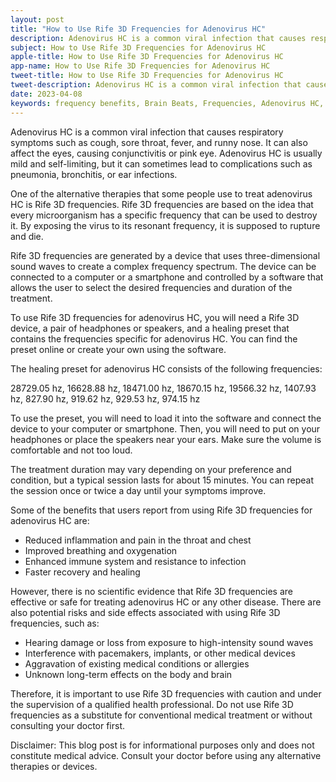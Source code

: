 ```yaml
---
layout: post
title: "How to Use Rife 3D Frequencies for Adenovirus HC"
description: Adenovirus HC is a common viral infection that causes respiratory symptoms such as cough, sore throat, fever, and runny nose. It can also affect the eyes, causing conjunctivitis or pink eye. Adenovirus HC is usually mild and self-limiting, but it can sometimes lead to complications such as pneumonia, bronchitis, or ear infections.
subject: How to Use Rife 3D Frequencies for Adenovirus HC
apple-title: How to Use Rife 3D Frequencies for Adenovirus HC
app-name: How to Use Rife 3D Frequencies for Adenovirus HC
tweet-title: How to Use Rife 3D Frequencies for Adenovirus HC
tweet-description: Adenovirus HC is a common viral infection that causes respiratory symptoms such as cough, sore throat, fever, and runny nose. It can also affect the eyes, causing conjunctivitis or pink eye. Adenovirus HC is usually mild and self-limiting, but it can sometimes lead to complications such as pneumonia, bronchitis, or ear infections.
date: 2023-04-08
keywords: frequency benefits, Brain Beats, Frequencies, Adenovirus HC, brainwave entrainment, sound therapy, rife frequency
---
```



Adenovirus HC is a common viral infection that causes respiratory symptoms such as cough, sore throat, fever, and runny nose. It can also affect the eyes, causing conjunctivitis or pink eye. Adenovirus HC is usually mild and self-limiting, but it can sometimes lead to complications such as pneumonia, bronchitis, or ear infections.

One of the alternative therapies that some people use to treat adenovirus HC is Rife 3D frequencies. Rife 3D frequencies are based on the idea that every microorganism has a specific frequency that can be used to destroy it. By exposing the virus to its resonant frequency, it is supposed to rupture and die.

Rife 3D frequencies are generated by a device that uses three-dimensional sound waves to create a complex frequency spectrum. The device can be connected to a computer or a smartphone and controlled by a software that allows the user to select the desired frequencies and duration of the treatment.

To use Rife 3D frequencies for adenovirus HC, you will need a Rife 3D device, a pair of headphones or speakers, and a healing preset that contains the frequencies specific for adenovirus HC. You can find the preset online or create your own using the software.

The healing preset for adenovirus HC consists of the following frequencies:

28729.05 hz, 16628.88 hz, 18471.00 hz, 18670.15 hz, 19566.32 hz, 1407.93 hz, 827.90 hz, 919.62 hz, 929.53 hz, 974.15 hz

To use the preset, you will need to load it into the software and connect the device to your computer or smartphone. Then, you will need to put on your headphones or place the speakers near your ears. Make sure the volume is comfortable and not too loud.

The treatment duration may vary depending on your preference and condition, but a typical session lasts for about 15 minutes. You can repeat the session once or twice a day until your symptoms improve.

Some of the benefits that users report from using Rife 3D frequencies for adenovirus HC are:

- Reduced inflammation and pain in the throat and chest
- Improved breathing and oxygenation
- Enhanced immune system and resistance to infection
- Faster recovery and healing

However, there is no scientific evidence that Rife 3D frequencies are effective or safe for treating adenovirus HC or any other disease. There are also potential risks and side effects associated with using Rife 3D frequencies, such as:

- Hearing damage or loss from exposure to high-intensity sound waves
- Interference with pacemakers, implants, or other medical devices
- Aggravation of existing medical conditions or allergies
- Unknown long-term effects on the body and brain

Therefore, it is important to use Rife 3D frequencies with caution and under the supervision of a qualified health professional. Do not use Rife 3D frequencies as a substitute for conventional medical treatment or without consulting your doctor first.

Disclaimer: This blog post is for informational purposes only and does not constitute medical advice. Consult your doctor before using any alternative therapies or devices.